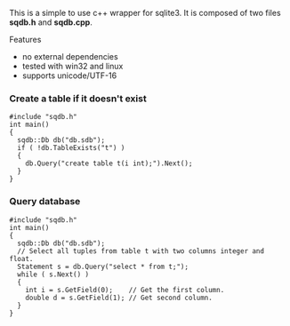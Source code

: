 This is a simple to use c++ wrapper for sqlite3.
It is composed of two files **sqdb.h** and **sqdb.cpp**.

Features
  * no external dependencies
  * tested with win32 and linux
  * supports unicode/UTF-16
### Create a table if it doesn't exist ###
```
#include "sqdb.h"
int main()
{
  sqdb::Db db("db.sdb");
  if ( !db.TableExists("t") )
  {
    db.Query("create table t(i int);").Next();
  }
}
```
### Query database ###
```
#include "sqdb.h"
int main()
{
  sqdb::Db db("db.sdb");
  // Select all tuples from table t with two columns integer and float.
  Statement s = db.Query("select * from t;");
  while ( s.Next() )
  {
    int i = s.GetField(0);    // Get the first column.
    double d = s.GetField(1); // Get second column.
  }
}
```